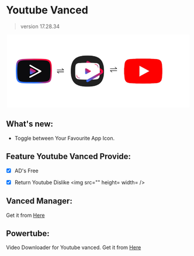 # Youtube Vanced 
>version 17.28.34

<div align=center>
  <img src="icon.png" alt="Logo" height=200 width=500 />
</div>

## What's new:

- Toggle between Your Favourite App Icon.

## Feature Youtube Vanced Provide:

- [x] AD's Free 
- [x] Return Youtube Dislike <img src="" height=  width= /> 


## Vanced Manager:

Get it from [Here]()

## Powertube:
Video Downloader for Youtube vanced. Get it from [Here]()
